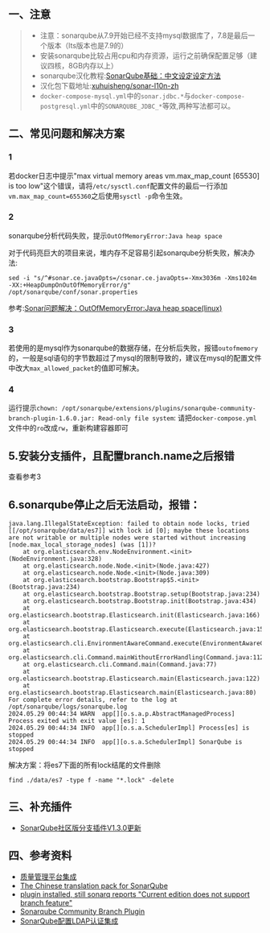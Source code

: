 ## 一、注意
 > - 注意：sonarqube从7.9开始已经不支持mysql数据库了，7.8是最后一个版本（lts版本也是7.9的）
 > - 安装sonarqube比较占用cpu和内存资源，运行之前确保配置足够（建议四核，8GB内存以上）
 > - sonarqube汉化教程:[SonarQube基础：中文设定设定方法](https://blog.csdn.net/liumiaocn/article/details/103043922)
 > - 汉化包下载地址:[xuhuisheng/sonar-l10n-zh](https://github.com/xuhuisheng/sonar-l10n-zh/releases/)
 > - `docker-compose-mysql.yml`中的`sonar.jdbc.*`与`docker-compose-postgresql.yml`中的`SONARQUBE_JDBC_*`等效,两种写法都可以。

## 二、常见问题和解决方案
### 1
若docker日志中提示"max virtual memory areas vm.max_map_count [65530] is too low"这个错误，请将`/etc/sysctl.conf`配置文件的最后一行添加`vm.max_map_count=655360`之后使用`sysctl -p`命令生效。


### 2
sonarqube分析代码失败，提示`OutOfMemoryError:Java heap space`

对于代码亮巨大的项目来说，堆内存不足容易引起sonarqube分析失败，解决办法:

```
sed -i "s/^#sonar.ce.javaOpts=/csonar.ce.javaOpts=-Xmx3036m -Xms1024m -XX:+HeapDumpOnOutOfMemoryError/g" /opt/sonarqube/conf/sonar.properties
```

参考:[Sonar问题解决：OutOfMemoryError:Java heap space(linux)](https://zhuanlan.zhihu.com/p/128500015)

### 3
若使用的是mysql作为sonarqube的数据存储，在分析后失败，报错`outofmemory`的，一般是sql语句的字节数超过了mysql的限制导致的，建议在mysql的配置文件中改大`max_allowed_packet`的值即可解决。

### 4
运行提示`chown: /opt/sonarqube/extensions/plugins/sonarqube-community-branch-plugin-1.6.0.jar: Read-only file system`:
请把`docker-compose.yml`文件中的`ro`改成`rw`，重新构建容器即可

## 5.安装分支插件，且配置branch.name之后报错
查看参考3

## 6.sonarqube停止之后无法启动，报错：
```
java.lang.IllegalStateException: failed to obtain node locks, tried [[/opt/sonarqube/data/es7]] with lock id [0]; maybe these locations are not writable or multiple nodes were started without increasing [node.max_local_storage_nodes] (was [1])?
	at org.elasticsearch.env.NodeEnvironment.<init>(NodeEnvironment.java:328)
	at org.elasticsearch.node.Node.<init>(Node.java:427)
	at org.elasticsearch.node.Node.<init>(Node.java:309)
	at org.elasticsearch.bootstrap.Bootstrap$5.<init>(Bootstrap.java:234)
	at org.elasticsearch.bootstrap.Bootstrap.setup(Bootstrap.java:234)
	at org.elasticsearch.bootstrap.Bootstrap.init(Bootstrap.java:434)
	at org.elasticsearch.bootstrap.Elasticsearch.init(Elasticsearch.java:166)
	at org.elasticsearch.bootstrap.Elasticsearch.execute(Elasticsearch.java:157)
	at org.elasticsearch.cli.EnvironmentAwareCommand.execute(EnvironmentAwareCommand.java:77)
	at org.elasticsearch.cli.Command.mainWithoutErrorHandling(Command.java:112)
	at org.elasticsearch.cli.Command.main(Command.java:77)
	at org.elasticsearch.bootstrap.Elasticsearch.main(Elasticsearch.java:122)
	at org.elasticsearch.bootstrap.Elasticsearch.main(Elasticsearch.java:80)
For complete error details, refer to the log at /opt/sonarqube/logs/sonarqube.log
2024.05.29 00:44:34 WARN  app[][o.s.a.p.AbstractManagedProcess] Process exited with exit value [es]: 1
2024.05.29 00:44:34 INFO  app[][o.s.a.SchedulerImpl] Process[es] is stopped
2024.05.29 00:44:34 INFO  app[][o.s.a.SchedulerImpl] SonarQube is stopped
```

解决方案：将es7下面的所有lock结尾的文件删除
```
find ./data/es7 -type f -name "*.lock" -delete
```


## 三、补充插件

- [SonarQube社区版分支插件V1.3.0更新](https://cloud.tencent.com/developer/article/1624836)

## 四、参考资料
- [质量管理平台集成](http://docs.idevops.site/jenkins/pipelineintegrated/chapter04/)
- [The Chinese translation pack for SonarQube](https://github.com/xuhuisheng/sonar-l10n-zh)
- [plugin installed, still sonarq reports "Current edition does not support branch feature"](https://github.com/mc1arke/sonarqube-community-branch-plugin/issues/663)
- [Sonarqube Community Branch Plugin](https://github.com/mc1arke/sonarqube-community-branch-plugin)
- [SonarQube配置LDAP认证集成](https://www.cnblogs.com/mascot1/p/9963594.html)
